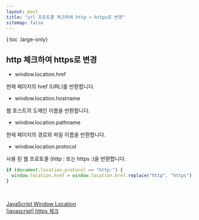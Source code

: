 ```yaml
---
layout: post
title: "url 프로토콜 체크하여 http ➡️ https로 변경"
sitemap: false
---
```


{:toc .large-only}

## http 체크하여 https로 변경

- window.location.href

현재 페이지의 href (URL)를 반환합니다.

- window.location.hostname

웹 호스트의 도메인 이름을 반환합니다.

- window.location.pathname

현재 페이지의 경로와 파일 이름을 반환합니다.

- window.location.protocol

사용 된 웹 프로토콜 (http : 또는 https :)을 반환합니다.

```js
if (document.location.protocol == "http:") {
  window.location.href = window.location.href.replace("http", "https");
}
```

<br/>

[JavaScript Window Location](https://www.w3schools.com/js/js_window_location.asp)<br/>
[[javascript] https 체크](http://blog.naver.com/PostView.nhn?blogId=zgabriel&logNo=221362570040&parentCategoryNo=&categoryNo=7&viewDate=&isShowPopularPosts=false&from=postView)
